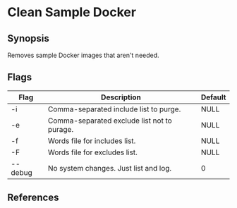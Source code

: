 # Clean Sample Docker

## Synopsis
Removes sample Docker images that aren't needed.


## Flags
|Flag|Description|Default|
|--|--|--|
|-i      | Comma-separated include list to purge.      | NULL |
|-e      | Comma-separated exclude list not to purage. | NULL |
|-f      | Words file for includes list.               | NULL |
|-F      | Words file for excludes list.               | NULL |
|--debug | No system changes.  Just list and log.      | 0    |

## References

